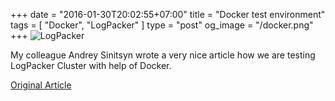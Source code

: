 +++
date = "2016-01-30T20:02:55+07:00"
title = "Docker test environment"
tags = [ "Docker", "LogPacker" ]
type = "post"
og_image = "/docker.png"
+++
![LogPacker](/docker.png)

My colleague Andrey Sinitsyn wrote a very nice article how we are testing LogPacker Cluster with help of Docker.

[Original Article](https://logpacker.com/blog/docker-test-environment)
